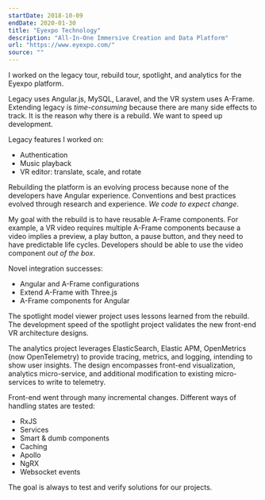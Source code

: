 ```yaml
---
startDate: 2018-10-09
endDate: 2020-01-30
title: "Eyexpo Technology"
description: "All-In-One Immersive Creation and Data Platform"
url: "https://www.eyexpo.com/"
source: ""
---
```


I worked on the legacy tour, rebuild tour, spotlight, and analytics for the Eyexpo platform.

Legacy uses Angular.js, MySQL, Laravel, and the VR system uses A-Frame. Extending legacy is _time-consuming_ because there are many side effects to track. It is the reason why there is a rebuild. We want to speed up development.

Legacy features I worked on:

- Authentication
- Music playback
- VR editor: translate, scale, and rotate

Rebuilding the platform is an evolving process because none of the developers have Angular experience. Conventions and best practices evolved through research and experience. _We code to expect change_.

My goal with the rebuild is to have reusable A-Frame components. For example, a VR video requires multiple A-Frame components because a video implies a preview, a play button, a pause button, and they need to have predictable life cycles. Developers should be able to use the video component _out of the box_.

Novel integration successes:

- Angular and A-Frame configurations
- Extend A-Frame with Three.js
- A-Frame components for Angular

The spotlight model viewer project uses lessons learned from the rebuild. The development speed of the spotlight project validates the new front-end VR architecture designs.

The analytics project leverages ElasticSearch, Elastic APM, OpenMetrics (now OpenTelemetry) to provide tracing, metrics, and logging, intending to show user insights. The design encompasses front-end visualization, analytics micro-service, and additional modification to existing micro-services to write to telemetry.

Front-end went through many incremental changes. Different ways of handling states are tested:

- RxJS
- Services
- Smart & dumb components
- Caching
- Apollo
- NgRX
- Websocket events

The goal is always to test and verify solutions for our projects.
